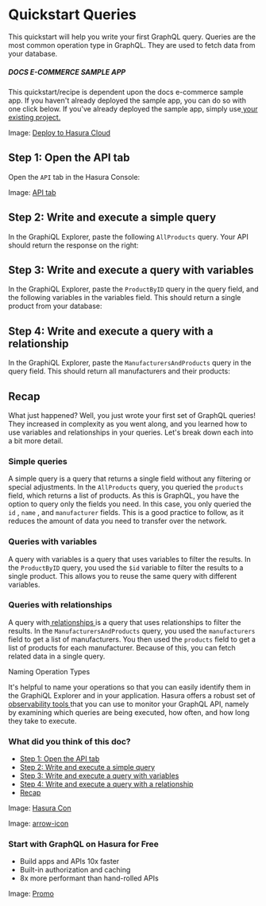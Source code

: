 # Quickstart Queries

This quickstart will help you write your first GraphQL query. Queries are the most common operation type in GraphQL.
They are used to fetch data from your database.

##### DOCS E-COMMERCE SAMPLE APP

This quickstart/recipe is dependent upon the docs e-commerce sample app. If you haven't already deployed the sample app, you can do so with one click below. If you've already deployed the sample app, simply use[ your existing project. ](https://cloud.hasura.io)

Image: [ Deploy to Hasura Cloud ](https://hasura.io/deploy-button.svg)

## Step 1: Open the API tab​

Open the `API` tab in the Hasura Console:

Image: [ API tab ](https://hasura.io/docs/assets/images/queries_api-tab_cloud2.20.0-767e6b1860ba86bf7fa3a53b944e7283.png)

## Step 2: Write and execute a simple query​

In the GraphiQL Explorer, paste the following `AllProducts` query. Your API should return the response on the right:

## Step 3: Write and execute a query with variables​

In the GraphiQL Explorer, paste the `ProductByID` query in the query field, and the following variables in the variables
field. This should return a single product from your database:

## Step 4: Write and execute a query with a relationship​

In the GraphiQL Explorer, paste the `ManufacturersAndProducts` query in the query field. This should return all
manufacturers and their products:

## Recap​

What just happened? Well, you just wrote your first set of GraphQL queries! They increased in complexity as you went
along, and you learned how to use variables and relationships in your queries. Let's break down each into a bit more
detail.

### Simple queries​

A simple query is a query that returns a single field without any filtering or special adjustments. In the `AllProducts` query, you queried the `products` field, which returns a list of products. As this is GraphQL, you have the option to
query only the fields you need. In this case, you only queried the `id` , `name` , and `manufacturer` fields. This is a
good practice to follow, as it reduces the amount of data you need to transfer over the network.

### Queries with variables​

A query with variables is a query that uses variables to filter the results. In the `ProductByID` query, you used the `$id` variable to filter the results to a single product. This allows you to reuse the same query with different
variables.

### Queries with relationships​

A query with[ relationships ](https://hasura.io/docs/latest/data-federation/data-federation-types/)is a query that uses relationships to filter
the results. In the `ManufacturersAndProducts` query, you used the `manufacturers` field to get a list of manufacturers.
You then used the `products` field to get a list of products for each manufacturer. Because of this, you can fetch
related data in a single query.

Naming Operation Types

It's helpful to name your operations so that you can easily identify them in the GraphiQL Explorer and in your
application. Hasura offers a robust set of[ observability tools ](https://hasura.io/docs/latest/observability/overview/)that you can use to
monitor your GraphQL API, namely by examining which queries are being executed, how often, and how long they take to
execute.

### What did you think of this doc?

- [ Step 1: Open the API tab ](https://hasura.io/docs/latest/queries/quickstart/#step-1-open-the-api-tab)
- [ Step 2: Write and execute a simple query ](https://hasura.io/docs/latest/queries/quickstart/#step-2-write-and-execute-a-simple-query)
- [ Step 3: Write and execute a query with variables ](https://hasura.io/docs/latest/queries/quickstart/#step-3-write-and-execute-a-query-with-variables)
- [ Step 4: Write and execute a query with a relationship ](https://hasura.io/docs/latest/queries/quickstart/#step-4-write-and-execute-a-query-with-a-relationship)
- [ Recap ](https://hasura.io/docs/latest/queries/quickstart/#recap)


Image: [ Hasura Con ](https://res.cloudinary.com/dh8fp23nd/image/upload/v1686154570/hasura-con-2023/has-con-light-date_r2a2ud.png)

Image: [ arrow-icon ](https://res.cloudinary.com/dh8fp23nd/image/upload/v1683723549/main-web/chevron-right_ldbi7d.png)

### Start with GraphQL on Hasura for Free

- Build apps and APIs 10x faster
- Built-in authorization and caching
- 8x more performant than hand-rolled APIs


Image: [ Promo ](https://hasura.io/docs/assets/images/hasura-free-ff60e409244e0ea12b5a3045d1a9096b.png)